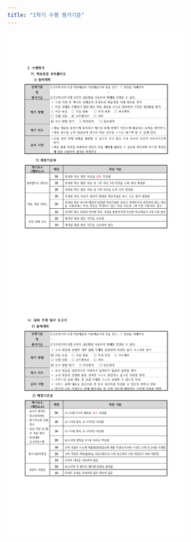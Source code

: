 ```yaml
---
title: "1학기 수행 평가기준"
---
```

<img  width="400px"  max-width="100%" src="/assets/11.jpg"/>
<img  width="400px" max-width="100%" src="/assets/22.jpg"/>